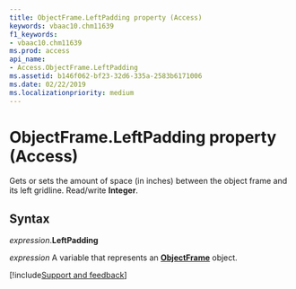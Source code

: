 ```yaml
---
title: ObjectFrame.LeftPadding property (Access)
keywords: vbaac10.chm11639
f1_keywords:
- vbaac10.chm11639
ms.prod: access
api_name:
- Access.ObjectFrame.LeftPadding
ms.assetid: b146f062-bf23-32d6-335a-2583b6171006
ms.date: 02/22/2019
ms.localizationpriority: medium
---
```



# ObjectFrame.LeftPadding property (Access)

Gets or sets the amount of space (in inches) between the object frame and its left gridline. Read/write **Integer**.


## Syntax

_expression_.**LeftPadding**

_expression_ A variable that represents an **[ObjectFrame](Access.ObjectFrame.md)** object.




[!include[Support and feedback](~/includes/feedback-boilerplate.md)]